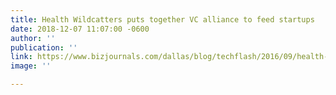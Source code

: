 ```yaml
---
title: Health Wildcatters puts together VC alliance to feed startups
date: 2018-12-07 11:07:00 -0600
author: ''
publication: ''
link: https://www.bizjournals.com/dallas/blog/techflash/2016/09/health-wildcatters-puts-together-alliance-to-feed.html
image: ''

---
```

